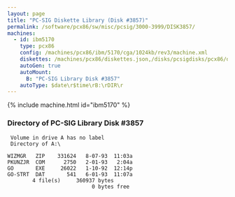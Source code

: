 ```yaml
---
layout: page
title: "PC-SIG Diskette Library (Disk #3857)"
permalink: /software/pcx86/sw/misc/pcsig/3000-3999/DISK3857/
machines:
  - id: ibm5170
    type: pcx86
    config: /machines/pcx86/ibm/5170/cga/1024kb/rev3/machine.xml
    diskettes: /machines/pcx86/diskettes.json,/disks/pcsigdisks/pcx86/diskettes.json
    autoGen: true
    autoMount:
      B: "PC-SIG Library Disk #3857"
    autoType: $date\r$time\rB:\rDIR\r
---
```


{% include machine.html id="ibm5170" %}

### Directory of PC-SIG Library Disk #3857

     Volume in drive A has no label
     Directory of A:\

    WIZMGR   ZIP    331624   8-07-93  11:03a
    PKUNZJR  COM      2750   2-01-93   2:04a
    GO       EXE     26022   1-10-92  12:14p
    GO-STRT  DAT       541   6-01-93  11:07a
            4 file(s)     360937 bytes
                               0 bytes free
